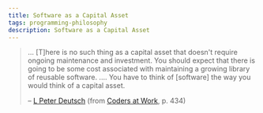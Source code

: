 ```yaml
---
title: Software as a Capital Asset
tags: programming-philosophy
description: Software as a Capital Asset
---
```


> ... [T]here is no such thing as a capital asset that doesn't require ongoing maintenance and investment. You should expect that there is going to be some cost associated with maintaining a growing library of reusable software. .... You have to think of [software] the way you would think of a capital asset.
>
> – [L Peter Deutsch](https://en.wikipedia.org/wiki/L_Peter_Deutsch) (from [Coders at Work](http://www.codersatwork.com/), p. 434)
